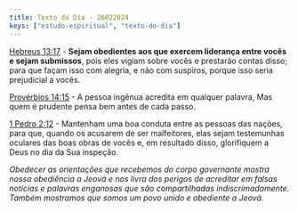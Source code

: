 ```yaml
---
title: Texto do Dia - 26022024
keys: ["estudo-espiritual", "texto-do-dia"]
---
```


[Hebreus 13:17](https://www.jw.org/finder?wtlocale=T&pub=nwtsty&srctype=wol&bible=58013017&srcid=share) - **Sejam obedientes aos que exercem liderança entre vocês e sejam submissos**, pois eles vigiam sobre vocês e prestarão contas disso; para que façam isso com alegria, e não com suspiros, porque isso seria prejudicial a vocês.

[Provérbios 14:15](https://www.jw.org/finder?wtlocale=T&pub=nwtsty&srctype=wol&bible=20014015&srcid=share) - A pessoa ingênua acredita em qualquer palavra, Mas quem é prudente pensa bem antes de cada passo.

[1 Pedro 2:12](https://www.jw.org/finder?wtlocale=T&pub=nwtsty&srctype=wol&bible=60002012&srcid=share) - Mantenham uma boa conduta entre as pessoas das nações, para que, quando os acusarem de ser malfeitores, elas sejam testemunhas oculares das boas obras de vocês e, em resultado disso, glorifiquem a Deus no dia da Sua inspeção.

_Obedecer as orientações que recebemos do corpo governante mostra nossa obediência a Jeová e nos livra dos perigos de acreditar em falsas notícias e palavras enganosas que são compartilhadas indiscrimadamente. Também mostramos que somos um povo unido e obediente a Jeová._
